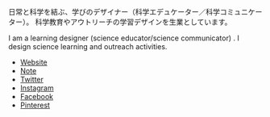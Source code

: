 日常と科学を結ぶ、学びのデザイナー（科学エデュケーター／科学コミュニケーター）。
科学教育やアウトリーチの学習デザインを生業としています。

I am a learning designer (science educator/science communicator) .
I design science learning and outreach activities.

- [Website](https://ufmy.net/)
- [Note](https://note.com/uru__/)
- [Twitter](https://twitter.com/uru_)
- [Instagram](https://www.instagram.com/uru__)
- [Facebook](https://www.facebook.com/fumiya.urushibata)
- [Pinterest](https://www.pinterest.jp/uru__/)
